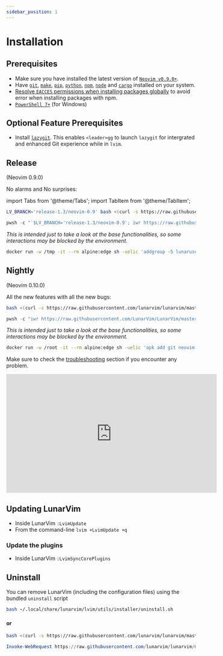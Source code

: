 ```yaml
---
sidebar_position: 1
---
```


# Installation

## Prerequisites

- Make sure you have installed the latest version of [`Neovim v0.9.0+`](https://github.com/neovim/neovim/releases/latest).
- Have [`git`](https://cli.github.com/), [`make`](https://www.gnu.org/software/make/), [`pip`](https://pypi.org/project/pip/), [`python`](https://www.python.org/), [`npm`](https://npmjs.com/), [`node`](https://nodejs.org/) and [`cargo`](https://www.rust-lang.org/tools/install) installed on your system.
- [Resolve `EACCES` permissions when installing packages globally](https://docs.npmjs.com/resolving-eacces-permissions-errors-when-installing-packages-globally) to avoid error when installing packages with npm.
- [`PowerShell 7+`](https://learn.microsoft.com/en-us/powershell/scripting/whats-new/migrating-from-windows-powershell-51-to-powershell-7?view=powershell-7.2) (for Windows)

## Optional Feature Prerequisites
- Install [`lazygit`](https://github.com/jesseduffield/lazygit#installation). This enables `<leader>gg` to launch `lazygit` for intergrated and enhanced Git experience while in `lvim`.

## Release

(Neovim 0.9.0)

No alarms and No surprises:

import Tabs from '@theme/Tabs';
import TabItem from '@theme/TabItem';

<Tabs>
<TabItem value="linux/macos" label="Linux/MacOs">

```bash
LV_BRANCH='release-1.3/neovim-0.9' bash <(curl -s https://raw.githubusercontent.com/LunarVim/LunarVim/release-1.3/neovim-0.9/utils/installer/install.sh)
```

</TabItem>
<TabItem value="windows" label="Windows">

```powershell
pwsh -c "`$LV_BRANCH='release-1.3/neovim-0.9'; iwr https://raw.githubusercontent.com/LunarVim/LunarVim/release-1.3/neovim-0.9/utils/installer/install.ps1 -UseBasicParsing | iex"
```

</TabItem>
<TabItem value="docker" label="Try it first in Docker!">

_This is intended just to take a look at the base functionalities, so some interactions may be blocked by the environment._

```bash
docker run -w /tmp -it --rm alpine:edge sh -uelic 'addgroup -S lunaruser && adduser -S lunaruser -G lunaruser --shell /bin/sh && apk add yarn git python3 cargo neovim ripgrep alpine-sdk bash --update && LV_BRANCH='release-1.3/neovim-0.9' su -c "bash <(curl -s https://raw.githubusercontent.com/lunarvim/lunarvim/release-1.3/neovim-0.9/utils/installer/install.sh) --no-install-dependencies" lunaruser && su -c /home/lunaruser/.local/bin/lvim lunaruser'
```

</TabItem>
</Tabs>

## Nightly

(Neovim 0.10.0)

All the new features with all the new bugs:

<Tabs>
<TabItem value="linux/macos" label="Linux/MacOs">

```bash
bash <(curl -s https://raw.githubusercontent.com/lunarvim/lunarvim/master/utils/installer/install.sh)
```

</TabItem>
<TabItem value="windows" label="Windows">

```powershell
pwsh -c "iwr https://raw.githubusercontent.com/LunarVim/LunarVim/master/utils/installer/install.ps1 -UseBasicParsing | iex"
```

</TabItem>
<TabItem value="docker" label="Try it first in Docker!">

_This is intended just to take a look at the base functionalities, so some interactions may be blocked by the environment._

```bash
docker run -w /root -it --rm alpine:edge sh -uelic 'apk add git neovim ripgrep alpine-sdk bash --update && bash <(curl -s https://raw.githubusercontent.com/lunarvim/lunarvim/master/utils/installer/install.sh) --no-install-dependencies && /root/.local/bin/lvim'
```

</TabItem>
</Tabs>

Make sure to check the [troubleshooting](../troubleshooting/README.md) section if you encounter any problem.

<iframe width="560" height="315" src="https://www.youtube.com/embed/sFA9kX-Ud_c" title="YouTube video player" frameborder="0" allow="accelerometer; autoplay; clipboard-write; encrypted-media; gyroscope; picture-in-picture" allowfullscreen="1"></iframe>

## Updating LunarVim

- Inside LunarVim `:LvimUpdate`
- From the command-line `lvim +LvimUpdate +q`

### Update the plugins

- Inside LunarVim `:LvimSyncCorePlugins`

## Uninstall

You can remove LunarVim (including the configuration files) using the bundled `uninstall` script

<Tabs>
<TabItem value="linux/macos" label="Linux/MacOs">

```bash
bash ~/.local/share/lunarvim/lvim/utils/installer/uninstall.sh
```

#### **or**

```bash
bash <(curl -s https://raw.githubusercontent.com/lunarvim/lunarvim/master/utils/installer/uninstall.sh)
```

</TabItem>
<TabItem value="windows" label="Windows">

```powershell
Invoke-WebRequest https://raw.githubusercontent.com/lunarvim/lunarvim/master/utils/installer/uninstall.ps1 -UseBasicParsing | Invoke-Expression
```

</TabItem>
</Tabs>
